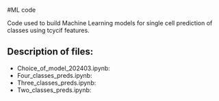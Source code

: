 #ML code

Code used to build Machine Learning models for single cell prediction of classes using tcycif features.


## Description of files:

- Choice_of_model_202403.ipynb:
- Four_classes_preds.ipynb:
- Three_classes_preds.ipynb:
- Two_classes_preds.ipynb:


